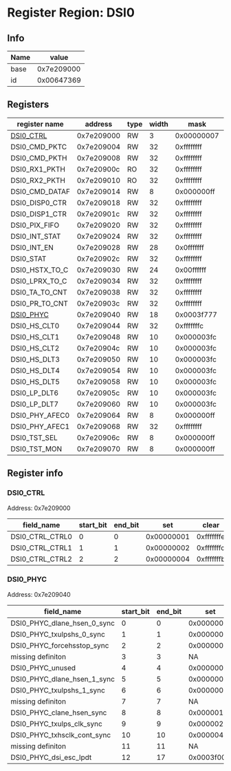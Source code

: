 # Register Region: DSI0


## Info
| Name | value |
| --- | --- |
| base | 0x7e209000 |
| id | 0x00647369 |

## Registers

| register name | address | type | width | mask | reset |
| --- | --- | --- | --- | --- | --- |
| [DSI0_CTRL](#dsi0_ctrl) | 0x7e209000 | RW | 3 | 0x00000007 | 0000000000 |
| DSI0_CMD_PKTC | 0x7e209004 | RW | 32 | 0xffffffff | 0000000000 |
| DSI0_CMD_PKTH | 0x7e209008 | RW | 32 | 0xffffffff | 0000000000 |
| DSI0_RX1_PKTH | 0x7e20900c | RO | 32 | 0xffffffff |  |
| DSI0_RX2_PKTH | 0x7e209010 | RO | 32 | 0xffffffff |  |
| DSI0_CMD_DATAF | 0x7e209014 | RW | 8 | 0x000000ff |  |
| DSI0_DISP0_CTR | 0x7e209018 | RW | 32 | 0xffffffff | 0000000000 |
| DSI0_DISP1_CTR | 0x7e20901c | RW | 32 | 0xffffffff | 0000000000 |
| DSI0_PIX_FIFO | 0x7e209020 | RW | 32 | 0xffffffff |  |
| DSI0_INT_STAT | 0x7e209024 | RW | 32 | 0xffffffff |  |
| DSI0_INT_EN | 0x7e209028 | RW | 28 | 0x0fffffff | 0000000000 |
| DSI0_STAT | 0x7e20902c | RW | 32 | 0xffffffff |  |
| DSI0_HSTX_TO_C | 0x7e209030 | RW | 24 | 0x00ffffff | 0000000000 |
| DSI0_LPRX_TO_C | 0x7e209034 | RW | 32 | 0xffffffff | 0000000000 |
| DSI0_TA_TO_CNT | 0x7e209038 | RW | 32 | 0xffffffff | 0000000000 |
| DSI0_PR_TO_CNT | 0x7e20903c | RW | 32 | 0xffffffff | 0000000000 |
| [DSI0_PHYC](#dsi0_phyc) | 0x7e209040 | RW | 18 | 0x0003f777 | 0000000000 |
| DSI0_HS_CLT0 | 0x7e209044 | RW | 32 | 0xfffffffc | 0000000000 |
| DSI0_HS_CLT1 | 0x7e209048 | RW | 10 | 0x000003fc | 0000000000 |
| DSI0_HS_CLT2 | 0x7e20904c | RW | 10 | 0x000003fc | 0000000000 |
| DSI0_HS_DLT3 | 0x7e209050 | RW | 10 | 0x000003fc | 0000000000 |
| DSI0_HS_DLT4 | 0x7e209054 | RW | 10 | 0x000003fc | 0000000000 |
| DSI0_HS_DLT5 | 0x7e209058 | RW | 10 | 0x000003fc | 0000000000 |
| DSI0_LP_DLT6 | 0x7e20905c | RW | 10 | 0x000003fc | 0000000000 |
| DSI0_LP_DLT7 | 0x7e209060 | RW | 10 | 0x000003fc | 0000000000 |
| DSI0_PHY_AFEC0 | 0x7e209064 | RW | 8 | 0x000000ff | 0000000000 |
| DSI0_PHY_AFEC1 | 0x7e209068 | RW | 32 | 0xffffffff | 0000000000 |
| DSI0_TST_SEL | 0x7e20906c | RW | 8 | 0x000000ff | 0000000000 |
| DSI0_TST_MON | 0x7e209070 | RW | 8 | 0x000000ff | 0000000000 |

## Register info


### DSI0_CTRL
 Address: 0x7e209000

| field_name | start_bit | end_bit | set | clear | reset |
| --- | --- | --- | --- | --- | --- |
| DSI0_CTRL_CTRL0 | 0 | 0 | 0x00000001 | 0xfffffffe | 0x0 |
| DSI0_CTRL_CTRL1 | 1 | 1 | 0x00000002 | 0xfffffffd | 0x0 |
| DSI0_CTRL_CTRL2 | 2 | 2 | 0x00000004 | 0xfffffffb | 0x0 |

### DSI0_PHYC
 Address: 0x7e209040

| field_name | start_bit | end_bit | set | clear | reset |
| --- | --- | --- | --- | --- | --- |
| DSI0_PHYC_dlane_hsen_0_sync | 0 | 0 | 0x00000001 | 0xfffffffe | 0x0 |
| DSI0_PHYC_txulpshs_0_sync | 1 | 1 | 0x00000002 | 0xfffffffd | 0x0 |
| DSI0_PHYC_forcehsstop_sync | 2 | 2 | 0x00000004 | 0xfffffffb | 0x0 |
| missing definiton | 3 | 3 | NA | NA | NA |
| DSI0_PHYC_unused | 4 | 4 | 0x00000010 | 0xffffffef | 0x0 |
| DSI0_PHYC_dlane_hsen_1_sync | 5 | 5 | 0x00000020 | 0xffffffdf | 0x0 |
| DSI0_PHYC_txulpshs_1_sync | 6 | 6 | 0x00000040 | 0xffffffbf | 0x0 |
| missing definiton | 7 | 7 | NA | NA | NA |
| DSI0_PHYC_clane_hsen_sync | 8 | 8 | 0x00000100 | 0xfffffeff | 0x0 |
| DSI0_PHYC_txulps_clk_sync | 9 | 9 | 0x00000200 | 0xfffffdff | 0x0 |
| DSI0_PHYC_txhsclk_cont_sync | 10 | 10 | 0x00000400 | 0xfffffbff | 0x0 |
| missing definiton | 11 | 11 | NA | NA | NA |
| DSI0_PHYC_dsi_esc_lpdt | 12 | 17 | 0x0003f000 | 0xfffc0fff | 0x0 |
